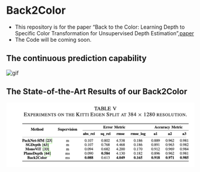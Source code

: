 # Back2Color
- This repository is for the paper “Back to the Color: Learning Depth to Specific Color Transformation for Unsupervised Depth Estimation”,[paper](https://arxiv.org/pdf/2406.07741)
- The Code will be coming soon.

## The continuous prediction capability
![gif](./imgs/combined_images_2-3.gif)

## The State-of-the-Art Results of our Back2Color
![img](./imgs/Results_352.png)
